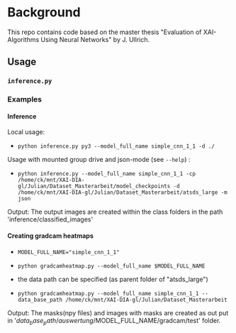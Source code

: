 # Background
This repo contains code based on the master thesis "Evaluation of XAI-Algorithms Using Neural Networks" by J. Ullrich.


## Usage

### `inference.py`

### Examples

#### Inference

Local usage:
- `python inference.py py3 --model_full_name simple_cnn_1_1 -d ./`

Usage with mounted group drive and json-mode (see `--help`) :
- `python inference.py --model_full_name simple_cnn_1_1 -cp /home/ck/mnt/XAI-DIA-gl/Julian/Dataset_Masterarbeit/model_checkpoints -d /home/ck/mnt/XAI-DIA-gl/Julian/Dataset_Masterarbeit/atsds_large -m json`

Output:
The output images are created within the class folders in the path 'inference/classified_images'


#### Creating gradcam heatmaps

- `MODEL_FULL_NAME="simple_cnn_1_1"`
- `python gradcamheatmap.py --model_full_name $MODEL_FULL_NAME`

-  the data path can be specified (as parent folder of "atsds_large")
- `python gradcamheatmap.py --model_full_name simple_cnn_1_1 --data_base_path /home/ck/mnt/XAI-DIA-gl/Julian/Dataset_Masterarbeit`

Output:
The masks(npy files) and images with masks are created as out put in '$data_base_path/auswertung/$MODEL_FULL_NAME/gradcam/test' folder.


